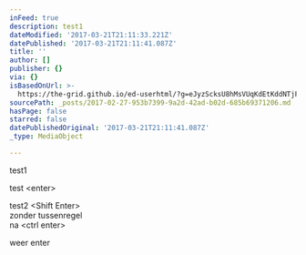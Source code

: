 ```yaml
---
inFeed: true
description: test1
dateModified: '2017-03-21T21:11:33.221Z'
datePublished: '2017-03-21T21:11:41.087Z'
title: ''
author: []
publisher: {}
via: {}
isBasedOnUrl: >-
  https://the-grid.github.io/ed-userhtml/?g=eJyzScksU8hMsVUqKdEtKddNTjFOSU1OMVWys9EHytgBAKMpCgQ
sourcePath: _posts/2017-02-27-953b7399-9a2d-42ad-b02d-685b69371206.md
hasPage: false
starred: false
datePublishedOriginal: '2017-03-21T21:11:41.087Z'
_type: MediaObject

---
```

test1

test <enter\>

test2 <Shift Enter\>  
zonder tussenregel  
na <ctrl enter\>

weer enter